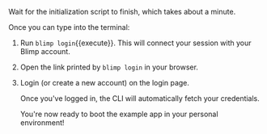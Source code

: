 Wait for the initialization script to finish, which takes about a minute.

Once you can type into the terminal:

1. Run `blimp login`{{execute}}. This will connect your session with your Blimp
   account.
1. Open the link printed by `blimp login` in your browser.
1. Login (or create a new account) on the login page.

   Once you've logged in, the CLI will automatically fetch your credentials.

   You're now ready to boot the example app in your personal environment!
